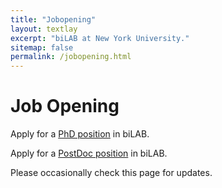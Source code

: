 ```yaml
---
title: "Jobopening"
layout: textlay
excerpt: "biLAB at New York University."
sitemap: false
permalink: /jobopening.html
---
```

# Job Opening

Apply for a [PhD position](/downloads/Flier-PhD-Ergan_Oct15.pdf) in biLAB.  

Apply for a [PostDoc position](/downloads/Flier-Postdoc-Darpa-Ergan.pdf) in biLAB.

Please occasionally check this page for updates.